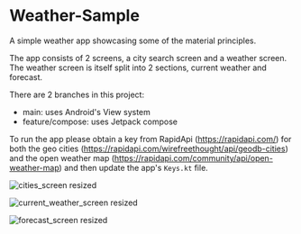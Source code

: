 # Weather-Sample
A simple weather app showcasing some of the material principles.

The app consists of 2 screens, a city search screen and a weather screen. The weather screen is itself split into 2 sections, current weather and forecast.

There are 2 branches in this project:
* main: uses Android's View system
* feature/compose: uses Jetpack compose

To run the app please obtain a key from RapidApi (https://rapidapi.com/) for both the geo cities (https://rapidapi.com/wirefreethought/api/geodb-cities) and the open weather map (https://rapidapi.com/community/api/open-weather-map) and then update the app's `Keys.kt` file.

![cities_screen resized](https://user-images.githubusercontent.com/2680481/114630400-58cc0280-9c6f-11eb-84ee-56f997bcf959.png)

![current_weather_screen resized](https://user-images.githubusercontent.com/2680481/114630404-5cf82000-9c6f-11eb-8e4e-1fae1f5d6043.png)

![forecast_screen resized](https://user-images.githubusercontent.com/2680481/114630408-5f5a7a00-9c6f-11eb-915a-54550388af5f.png)
